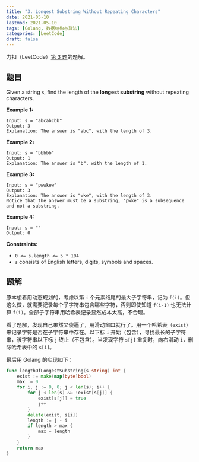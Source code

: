 ```yaml
---
title: "3. Longest Substring Without Repeating Characters"
date: 2021-05-10
lastmod: 2021-05-10
tags: [Golang, 数据结构与算法]
categories: [LeetCode]
draft: false
---
```


力扣（LeetCode）[第 3 题](https://leetcode-cn.com/problems/longest-substring-without-repeating-characters)的题解。

<!--more-->

## 题目

Given a string `s`, find the length of the **longest substring** without repeating characters.

**Example 1:**

```text
Input: s = "abcabcbb"
Output: 3
Explanation: The answer is "abc", with the length of 3.
```

**Example 2:**

```text
Input: s = "bbbbb"
Output: 1
Explanation: The answer is "b", with the length of 1.
```

**Example 3:**

```text
Input: s = "pwwkew"
Output: 3
Explanation: The answer is "wke", with the length of 3.
Notice that the answer must be a substring, "pwke" is a subsequence and not a substring.
```

**Example 4:**

```text
Input: s = ""
Output: 0
```

**Constraints:**

- `0 <= s.length <= 5 * 104`
- `s` consists of English letters, digits, symbols and spaces.

## 题解

原本想着用动态规划的，考虑以第 `i` 个元素结尾的最大子字符串，记为 `f(i)`。但这么做，就需要记录每个子字符串包含哪些字符，否则即使知道 `f(i-1)` 也无法计算 `f(i)`。全部子字符串用哈希表记录显然成本太高，不合理。

看了题解，发现自己果然又傻逼了，用滑动窗口就行了。用一个哈希表（`exist`）来记录字符是否在子字符串中存在。以下标 `i` 开始（包含），寻找最长的子字符串，该字符串以下标 `j` 终止（不包含）。当发现字符 `s[j]` 重复时，向右滑动 `i`，删除哈希表中的 `s[i]`。

最后用 Golang 的实现如下：

```go
func lengthOfLongestSubstring(s string) int {
    exist := make(map[byte]bool)
    max := 0
    for i, j := 0, 0; j < len(s); i++ {
        for j < len(s) && !exist[s[j]] {
            exist[s[j]] = true
            j++
        }
        delete(exist, s[i])
        length := j - i
        if length > max {
            max = length
        }
    }
    return max
}
```
